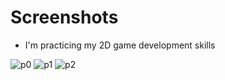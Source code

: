 # Screenshots
* I'm practicing my 2D game development skills
  
![p0](https://github.com/NadeerMukaram/Tilt-Game/assets/72739154/25d2c53b-8186-4cb0-afba-af9399831448)
![p1](https://github.com/NadeerMukaram/Tilt-Game/assets/72739154/75546308-287d-4934-a1d6-e6da3a08b7c6)
![p2](https://github.com/NadeerMukaram/Tilt-Game/assets/72739154/824a17ba-51af-4de8-ab0b-35c23e587689)

